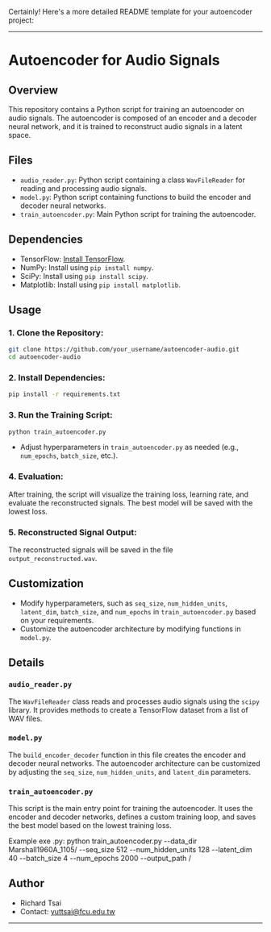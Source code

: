 Certainly! Here's a more detailed README template for your autoencoder project:

---

# Autoencoder for Audio Signals

## Overview

This repository contains a Python script for training an autoencoder on audio signals. The autoencoder is composed of an encoder and a decoder neural network, and it is trained to reconstruct audio signals in a latent space.

## Files

- `audio_reader.py`: Python script containing a class `WavFileReader` for reading and processing audio signals.
- `model.py`: Python script containing functions to build the encoder and decoder neural networks.
- `train_autoencoder.py`: Main Python script for training the autoencoder.

## Dependencies

- TensorFlow: [Install TensorFlow](https://www.tensorflow.org/install).
- NumPy: Install using `pip install numpy`.
- SciPy: Install using `pip install scipy`.
- Matplotlib: Install using `pip install matplotlib`.

## Usage

### 1. Clone the Repository:

```bash
git clone https://github.com/your_username/autoencoder-audio.git
cd autoencoder-audio
```

### 2. Install Dependencies:

```bash
pip install -r requirements.txt
```

### 3. Run the Training Script:

```bash
python train_autoencoder.py
```

- Adjust hyperparameters in `train_autoencoder.py` as needed (e.g., `num_epochs`, `batch_size`, etc.).

### 4. Evaluation:

After training, the script will visualize the training loss, learning rate, and evaluate the reconstructed signals. The best model will be saved with the lowest loss.

### 5. Reconstructed Signal Output:

The reconstructed signals will be saved in the file `output_reconstructed.wav`.

## Customization

- Modify hyperparameters, such as `seq_size`, `num_hidden_units`, `latent_dim`, `batch_size`, and `num_epochs` in `train_autoencoder.py` based on your requirements.
- Customize the autoencoder architecture by modifying functions in `model.py`.

## Details

### `audio_reader.py`

The `WavFileReader` class reads and processes audio signals using the `scipy` library. It provides methods to create a TensorFlow dataset from a list of WAV files.

### `model.py`

The `build_encoder_decoder` function in this file creates the encoder and decoder neural networks. The autoencoder architecture can be customized by adjusting the `seq_size`, `num_hidden_units`, and `latent_dim` parameters.

### `train_autoencoder.py`

This script is the main entry point for training the autoencoder. It uses the encoder and decoder networks, defines a custom training loop, and saves the best model based on the lowest training loss.

Example exe .py: python train_autoencoder.py --data_dir Marshall1960A_1105/ --seq_size 512 --num_hidden_units 128 --latent_dim 40 --batch_size 4 --num_epochs 2000 --output_path /

## Author

- Richard Tsai
- Contact: yuttsai@fcu.edu.tw

---